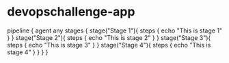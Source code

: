 # devopschallenge-app
pipeline {
    agent any 
        stages {
        stage("Stage 1"){
            steps {
                echo "This is stage 1"
            }
        }
        stage("Stage 2"){
            steps {
                echo "This is stage 2"
            }
        }
        stage("Stage 3"){
            steps {
                echo "This is stage 3"
            }
        }
        stage("Stage 4"){
            steps {
                echo "This is stage 4"
            }
        }
    }
}
